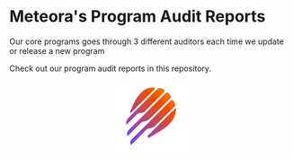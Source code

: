 # Meteora's Program Audit Reports

Our core programs goes through 3 different auditors each time we update or release a new program

Check out our program audit reports in this repository.

<div align="center">
<img 
  src="https://raw.githubusercontent.com/MeteoraAg/brand-kit/14588019527b4e99d082a162e6a9957d25afb325/meteora-v2/symbol/symbol.svg" 
  style="width:25%; height:25%;"
/>
</div>
